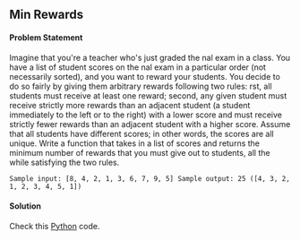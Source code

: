 ## Min Rewards

#### Problem Statement

Imagine that you're a teacher who's just graded the nal exam in a class. You have a list of student scores on the nal exam in a particular order (not necessarily
sorted), and you want to reward your students. You decide to do so fairly by giving them arbitrary rewards following two rules: rst, all students must receive at
least one reward; second, any given student must receive strictly more rewards than an adjacent student (a student immediately to the left or to the right) with a
lower score and must receive strictly fewer rewards than an adjacent student with a higher score. Assume that all students have different scores; in other words,
the scores are all unique. Write a function that takes in a list of scores and returns the minimum number of rewards that you must give out to students, all the
while satisfying the two rules.


`Sample input: [8, 4, 2, 1, 3, 6, 7, 9, 5]
Sample output: 25 ([4, 3, 2, 1, 2, 3, 4, 5, 1])`


#### Solution

Check this [Python](../solution/Min_Rewards.py) code.

